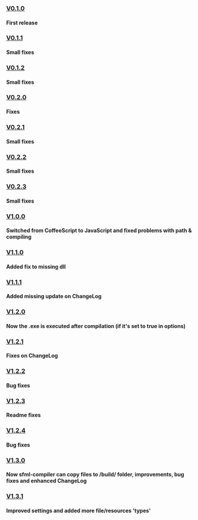 ### [V0.1.0](https://github.com/brhaka/sfml-compiler/releases/tag/v0.1.0)
#### First release
### [V0.1.1](https://github.com/brhaka/sfml-compiler/releases/tag/v0.1.1)
#### Small fixes
### [V0.1.2](https://github.com/brhaka/sfml-compiler/releases/tag/v0.1.2)
#### Small fixes
### [V0.2.0](https://github.com/brhaka/sfml-compiler/releases/tag/v0.2.0)
#### Fixes
### [V0.2.1](https://github.com/brhaka/sfml-compiler/releases/tag/v0.2.1)
#### Small fixes
### [V0.2.2](https://github.com/brhaka/sfml-compiler/releases/tag/v0.2.2)
#### Small fixes
### [V0.2.3](https://github.com/brhaka/sfml-compiler/releases/tag/v0.2.3)
#### Small fixes
### [V1.0.0](https://github.com/brhaka/sfml-compiler/releases/tag/v1.0.0)
#### Switched from CoffeeScript to JavaScript and fixed problems with path & compiling
### [V1.1.0](https://github.com/brhaka/sfml-compiler/releases/tag/v1.1.0)
#### Added fix to missing dll
### [V1.1.1](https://github.com/brhaka/sfml-compiler/releases/tag/v1.1.1)
#### Added missing update on ChangeLog
### [V1.2.0](https://github.com/brhaka/sfml-compiler/releases/tag/v1.2.0)
#### Now the .exe is executed after compilation (if it's set to true in options)
### [V1.2.1](https://github.com/brhaka/sfml-compiler/releases/tag/v1.2.1)
#### Fixes on ChangeLog
### [V1.2.2](https://github.com/brhaka/sfml-compiler/releases/tag/v1.2.2)
#### Bug fixes
### [V1.2.3](https://github.com/brhaka/sfml-compiler/releases/tag/v1.2.3)
#### Readme fixes
### [V1.2.4](https://github.com/brhaka/sfml-compiler/releases/tag/v1.2.4)
#### Bug fixes
### [V1.3.0](https://github.com/brhaka/sfml-compiler/releases/tag/v1.3.0)
#### Now sfml-compiler can copy files to /build/ folder, improvements, bug fixes and enhanced ChangeLog
### [V1.3.1](https://github.com/brhaka/sfml-compiler/releases/tag/v1.3.1)
#### Improved settings and added more file/resources 'types'
